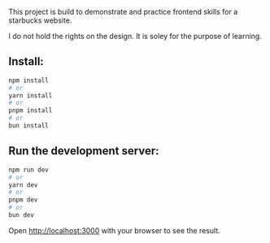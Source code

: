 This project is build to demonstrate and practice frontend skills for a starbucks website.


I do not hold the rights on the design. It is soley for the purpose of learning.



## Install:

```bash
npm install
# or
yarn install
# or
pnpm install
# or
bun install
```


## Run the development server:

```bash
npm run dev
# or
yarn dev
# or
pnpm dev
# or
bun dev
```

Open [http://localhost:3000](http://localhost:3000) with your browser to see the result.

